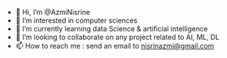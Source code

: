 - 👋 Hi, I’m @AzmiNisrine
- 👀 I’m interested in computer sciences
- 🌱 I’m currently learning data Science & artificial intelligence 
- 💞️ I’m looking to collaborate on any project related to AI, ML, DL
- 📫 How to reach me : send an email to nisrinazmi@gmail.com

